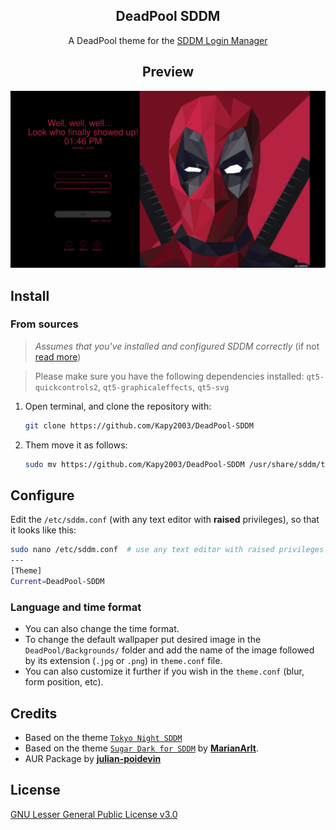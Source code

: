 <h2 align="center"> DeadPool SDDM </h2>

<p align=center>
A DeadPool theme for the <a href="https://github.com/sddm/sddm">SDDM Login Manager</a>
</p>

<h2 align=center>Preview</h2>
<center>
<img src="sddm-preview.png" alt="preview-1">
</center>

## Install
### From sources
> _Assumes that you've installed and configured SDDM correctly_ (if not [read more](https://wiki.archlinux.org/title/SDDM))

>  Please make sure you have the following dependencies installed:
>  `qt5-quickcontrols2`, `qt5-graphicaleffects`, `qt5-svg` 

1. Open terminal, and clone the repository with:

   ```sh
   git clone https://github.com/Kapy2003/DeadPool-SDDM
   ```

2. Them move it as follows:

   ```sh
   sudo mv https://github.com/Kapy2003/DeadPool-SDDM /usr/share/sddm/themes/
   ```

## Configure

Edit the `/etc/sddm.conf` (with any text editor with **raised** privileges), so that it looks like this:

```sh
sudo nano /etc/sddm.conf  # use any text editor with raised privileges
---
[Theme]
Current=DeadPool-SDDM
   ```

### Language and time format

- You can also change the time format.
- To change the default wallpaper put desired image in the `DeadPool/Backgrounds/` folder and add the name of the image followed by its extension (`.jpg` or `.png`) in `theme.conf` file.
- You can also customize it further if you wish in the `theme.conf`
(blur, form position, etc).
## Credits

- Based on the theme [`Tokyo Night SDDM`](https://github.com/siddrs/tokyo-night-sddm)
- Based on the theme [`Sugar Dark for SDDM`](https://github.com/MarianArlt/sddm-sugar-dark) by [**MarianArlt**](https://github.com/MarianArlt).
- AUR Package by [**julian-poidevin**](https://github.com/julian-poidevin)

## License

[GNU Lesser General Public License v3.0](LICENSE)
